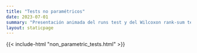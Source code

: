 ```yaml
---
title: "Tests no paramétricos"
date: 2023-07-01
summary: "Presentación animada del runs test y del Wilcoxon rank-sum test"
layout: staticpage
---
```


{{< include-html "non_parametric_tests.html" >}}
